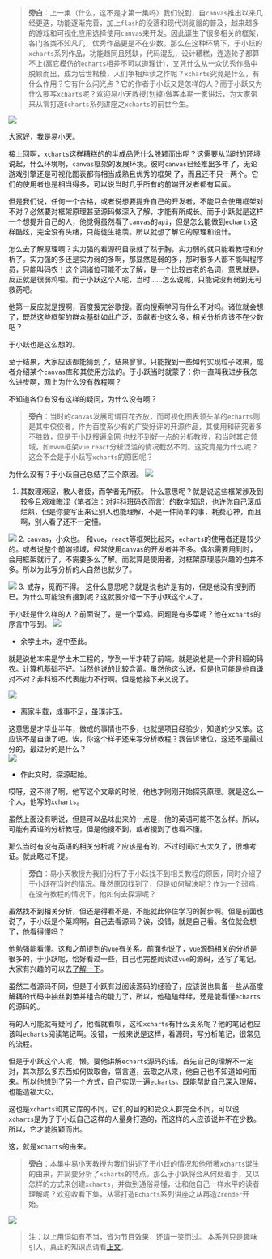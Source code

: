 > **旁白**：上一集（什么，这不是才第一集吗）我们说到，自`canvas`推出以来几经更迭，功能逐渐完善，加上`flash`的没落和现代浏览器的普及，越来越多的游戏和可视化应用选择使用`canvas`来开发。因此诞生了很多相关的框架，各门各类不知凡几，优秀作品更是不在少数。那么在这种环境下，于小跃的``xcharts``系列作品，功能趋同且残缺，代码混乱，设计糟糕，连造轮子都算不上(离它模仿的`echarts`相差不可以道理计)，又凭什么从一众优秀作品中脱颖而出，成为后世楷模，人们争相拜读之作呢？``xcharts``究竟是什么，有什么作用？它有什么闪光点？它的作者于小跃又是怎样的人？而于小跃又为什么要写``xcharts``呢？欢迎易小天教授(划掉)做客本期一家讲坛，为大家带来从零打造`Echarts`系列讲座之``xcharts``的前世今生。

![](./images/other/readme/home.png)

大家好，我是易小天。

接上回啊，``xcharts``这样糟糕的的半成品凭什么脱颖而出呢？这需要从当时的环境说起，什么环境啊，`canvas`框架的发展环境。彼时`canvas`已经推出多年了，无论游戏引擎还是可视化图表都有相当成熟且优秀的框架
了，而且还不只一两个。它们的使用者也是相当得多，可以说当时几乎所有的前端开发者都有耳闻。

但是我们说，任何一个合格，或者说想要提升自己的开发者，不能只会使用框架对不对？必然要对框架原理甚至源码做深入了解，才能有所成长。而于小跃就是这样一个想提升自己的人，他觉得虽然看了`canvas`的`api`，但是怎么能做到`echarts`这样酷炫，完全没有头绪，只能徒生艳羡。所以就想了解它的原理和设计。

怎么去了解原理啊？实力强的看源码目录就了然于胸，实力弱的就只能看教程和分析了。实力强的多还是实力弱的多啊，那显然是弱的多，那时很多人都不能叫程序员，只能叫码农！这个词诸位可能不太了解，是一个比较古老的名词，意思就是，反正就是很弱鸡啦。而于小跃这个人呢，当时……怎么说呢，只能说没有弱到无可救药吧。

他第一反应就是搜啊，百度搜完谷歌搜。面向搜索学习有什么不对吗。诸位就会想了，既然这些框架的群众基础如此广泛，贡献者也这么多，相关分析应该不在少数吧？

于小跃也是这么想的。

至于结果，大家应该都能猜到了，结果寥寥。只能搜到一些如何实现粒子效果，或者介绍某个`canvas`库和其使用方法的。于小跃当时就蒙了：你一直叫我进步我怎么进步啊，网上为什么没有教程啊？

不知道各位有没有这样的疑问，为什么没有啊？


> **旁白**：当时的`canvas`发展可谓百花齐放，而可视化图表领头羊的`echarts`则是其中佼佼者，作为百度系少有的广受好评的开源作品，其使用和研究者多不胜数，但是于小跃搜遍全网
也找不到好一点的分析教程，和当时其它领域，如`mvvm`框架`vue` `react`分析泛滥的情况截然不同。这究竟是为什么呢？这会不会是于小跃写``xcharts``的原因呢？

为什么没有？于小跃自己总结了三个原因。
![](./images/other/readme/readme_1.gif)
1. 其数理艰涩，教人者疲，而学者无所获。
什么意思呢？就是说这些框架涉及到较多且艰难晦涩（笔者注：对非科班码农而言）的数学知识，也许你自己滚瓜烂熟，但是你要写出来让别人也能理解，不是一件简单的事，耗费心神，而且啊，别人看了还不一定懂。

![](./images/other/readme/readme_2.gif)
2. `canvas`，小众也。
和`vue`，`react`等框架比起来，`echarts`的使用者还是较少的。或者说整个前端领域，经常使用`canvas`的开发者并不多。偶尔需要用到时，会用框架就行了，不需要多么了解。而就算是使用者，对框架原理感兴趣的也并不多。所以为此写分析的人自然也就少了。

![](./images/other/readme/readme_3.gif)
3. 或存，觅而不得。
这什么意思呢？就是说也许是有的，但是他没有搜到而已。为什么可能没有搜到呢？这就要介绍一下于小跃这个人了。

于小跃是什么样的人？前面说了，是一个菜鸡。问题是有多菜呢？他在``xcharts``的序言中写到。
![](./images/other/readme/readme_4.gif)
- 余学土木，途中至此。

就是说他本来是学土木工程的，学到一半才转了前端。就是说他是一个非科班的码农。计算机基础不好。当然他说的比较含蓄。虽然他这么说，但是也可能是他自谦对不对？非科班不代表能力不行啊。但是他接下来又说了。

![](./images/other/readme/readme_5.gif)
- 离家半载，成事不足，虽璞非玉。

这意思是才毕业半年，做成的事情也不多，也就是项目经验少，知道的少又笨。这应该不是自谦了吧。诶，你这个样子还来写分析教程？我告诉诸位，这还不是最过分的，最过分的是什么？\
![](./images/other/readme/readme_6.gif)
- 作此文时，探源起始。

哎呀，这不得了啊，他写这个文章的时候，他也才刚刚开始探究原理。就是这么一个人，他写的``xcharts``。

虽然上面没有明说，但是可以品味出来的一点是，他的英语可能不怎么样。所以，可能有英语的分析教程，但是他搜不到，或者搜到了也看不懂。

那么当时有没有英语的相关分析呢？应该是有的，不过时间过去太久了，很难考证。就此略过不提。

> **旁白**：易小天教授为我们分析了于小跃找不到相关教程的原因，同时介绍了于小跃在当时的情况。虽然原因找到了，但是如何解决呢？作为一个弱鸡，在没有教程的情况下，他如何去探源呢？

虽然找不到相关分析，但还是得看不是，不能就此停住学习的脚步啊。但是前面也说了，于小跃是个菜鸡啊，自己去看源码？诶，没错，就是自己看。各位就会想了，他看得懂吗？

他勉强能看懂。这和之前提到的`vue`有关系。前面也说了，`vue`源码相关的分析是很多的，于小跃呢，恰好看过一些，自己也完整阅读过`vue`的源码，还写了笔记。大家有兴趣的可以去[了解一下](https://github.com/webbillion/vue-note)。

虽然二者源码不同，但是于小跃有过阅读源码的经验了，应该说也具备一些从高度解耦的代码中抽丝剥茧并组合的能力了，所以，他磕磕绊绊，还是能看懂`echarts`的源码的。

有的人可能就有疑问了，他看就看呗，这和``xcharts``有什么关系呢？他的笔记也应该叫`echarts`阅读笔记啊。没错，一般来说是这样，看源码，写分析笔记，很常见的流程。

但是于小跃这个人呢，懒。要他讲解`echarts`源码的话，首先自己的理解不一定对，其次那么多东西如何做取舍，常言道，去取之从来，他自己也不知道如何而来。所以他想到了另一个方式，自己实现一遍`echarts`。既能帮助自己深入理解，也能造福大众。

这也是``xcharts``和其它库的不同，它们的目的和受众人群完全不同，可以说``xcharts``是为了于小跃自己这样的人量身打造的，而这样的人应该说并不在少数。所以，它才能脱颖而出。

这，就是``xcharts``的由来。

> **旁白**：本集中易小天教授为我们讲述了于小跃的情况和他所著``xcharts``诞生的由来，并简要分析了``xcharts``的特点。那么于小跃将会从何处着手，又以怎样的方式来创建``xcharts``，并做到通俗易懂，让和他自己一样水平的读者理解呢？欢迎收看下集，从零打造`Echarts`系列讲座之从再造`Zrender`开始。

![](./images/other/readme/end.png)

> 注：以上用词如有不当，皆为节目效果，还请一笑而过。
> 本系列只是趣味引入，真正的知识点请看[正文](https://github.com/webbillion/xrender-notes)。
